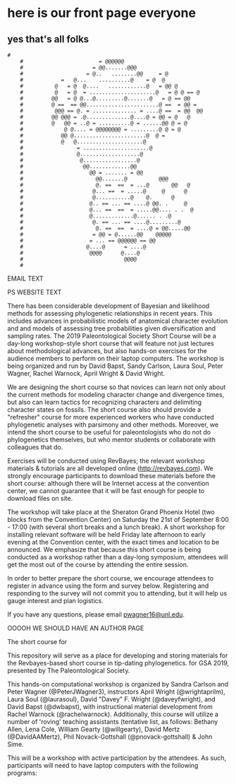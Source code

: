 

# here is our front page everyone

## yes that's all folks








```
#
	#                        = @@@@@@                         
	#                      = @@.......@@@                      
	#                    = @..   ........@@     = @              
	#            =   @...    ..........@    = @  @           
	#          @   = @  @....   ............@   = @@ @           
	#          @   = @  = .....................@   = @ @ == @        
	#         @@   = @ @...@.........@.......@   = @ == @@         
	#         @ ==  == @@.......................@ ==  = @@ =           
	#          @@@ == @. = .............. = ....@ ==  = @@  @@         
	#         @@ @@@ = .@..............@....@ = @@ = @   @         
	#         @   @@ = ..@ = ..........@ = ......@@ @ = @            
	#             @ @.... = @@@@@@@@ = .........@ @ = @            
	#            @@ @.......................@  @ =             
	#            @   @.....................@                 
	#                 = .....................@                 
	#                 @...................@                  
	#                  @.................@                   
	#                   @@.............@@                    
	#                     @@ = ....... = @@                      
	#                       @@.......@          @@@          
	#                       @. ==  ==  = ...@       @@   @         
	#                      @... ==  = .....@     @      @        
	#                      @...........@    @.      @        
	#                     @.. == ... == ....@ @@. .     @        
	#                     @... ==  ==  = .....@@.... . .  @        
	#                     @.............@...... . .@         
	#                      @. == ... == ....@.........@          
	#                       @. ==  ==  = ....@ = @@.....@@           
	#                      = @@ = @......@@    @@@@@             
	#                     = ... == @@@@@@ == @@                    
	#                    @....@      = ....@                   
	#                     @@@@      @....@                   
	#                                @@@@
	#
```

EMAIL TEXT


PS WEBSITE TEXT


There has been considerable development of Bayesian and likelihood methods for assessing phylogenetic relationships in recent years.  This includes advances in probabilistic models of anatomical character evolution and and models of assessing tree probabilities given diversification and sampling rates.  The 2019 Paleontological Society Short Course will be a day-long workshop-style short course that will feature not just lectures about methodological advances, but also hands-on exercises for the audience members to perform on their laptop computers. The workshop is being organized and run by David Bapst, Sandy Carlson, Laura Soul, Peter Wagner, Rachel Warnock, April Wright & David Wright.

We are designing the short course so that novices can learn not only about the current methods for modeling character change and divergence times, but also can learn tactics for recognizing characters and delimiting character states on fossils. The short course also should provide a "refresher" course for more experienced workers who have conducted phylogenetic analyses with parsimony and other methods.  Moreover, we intend the short course to be useful for paleontologists who do not do phylogenetics themselves, but who mentor students or collaborate with colleagues that do.
 
Exercises will be conducted using RevBayes; the relevant workshop materials & tutorials are all developed online (http://revbayes.com).  We strongly encourage participants to download these materials before the short course: although there will be Internet access at the convention center, we cannot guarantee that it will be fast enough for people to download files on site.

The workshop will take place at the Sheraton Grand Phoenix Hotel (two blocks from the Convention Center) on Saturday the 21st of September 8:00 - 17:00 (with several short breaks and a lunch break). A short workshop for installing relevant software will be held Friday late afternoon to early evening at the Convention center, with the exact times and location to be announced.  We emphasize that because this short course is being conducted as a workshop rather than a day-long symposium, attendees will get the most out of the course by attending the entire session.   

In order to better prepare the short course, we encourage attendees to register in advance using the form and survey below.  Registering and responding to the survey will not commit you to attending, but it will help us gauge interest and plan logistics.  

If you have any questions, please email pwagner16@unl.edu.



OOOOH WE SHOULD HAVE AN AUTHOR PAGE







The short course for 







This repository will serve as a place for developing and storing materials for the Revbayes-based short course in tip-dating phylogenetics. for GSA 2019, presented by The Paleontological Society.

This hands-on computational workshop is organized by Sandra Carlson and Peter Wagner (@PeterJWagner3), instructors April Wright (@wrightaprilm), Laura Soul (@laurasoul), David "Davey" F. Wright (@daveyfwright), and David Bapst (@dwbapst), with instructional material development from Rachel Warnock (@rachelwarnock). Additionally, this course will utilize a number of 'roving' teaching assistants (tentative list, as follows: Bethany Allen, Lena Cole, William Gearty (@willgearty), David Mertz (@DavidAAMertz), Phil Novack-Gottshall (@pnovack-gottshall) & John Sime.  

This will be a workshop with active participation by the attendees.  As such, participants will need to have laptop computers with the following programs: 
	



